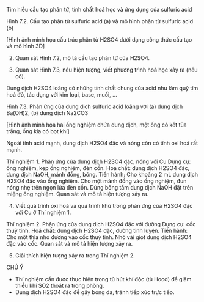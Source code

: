 Tìm hiểu cấu tạo phân tử, tính chất hoá học và ứng dụng của sulfuric acid

Hình 7.2. Cấu tạo phân tử sulfuric acid (a) và mô hình phân tử sulfuric acid (b)

[Hình ảnh minh họa cấu trúc phân tử H2SO4 dưới dạng công thức cấu tạo và mô hình 3D]

2. Quan sát Hình 7.2, mô tả cấu tạo phân tử của H2SO4.

3. Quan sát Hình 7.3, nêu hiện tượng, viết phương trình hoá học xảy ra (nếu có).

Dung dịch H2SO4 loãng có những tính chất chung của acid như làm quỳ tím hoá đỏ, tác dụng với kim loại, base, muối, ...

Hình 7.3. Phản ứng của dung dịch sulfuric acid loãng với (a) dung dịch Ba(OH)2, (b) dung dịch Na2CO3

[Hình ảnh minh họa hai ống nghiệm chứa dung dịch, một ống có kết tủa trắng, ống kia có bọt khí]

Ngoài tính acid mạnh, dung dịch H2SO4 đặc và nóng còn có tính oxi hoá rất mạnh.

Thí nghiệm 1. Phản ứng của dung dịch H2SO4 đặc, nóng với Cu
Dụng cụ: ống nghiệm, kẹp ống nghiệm, đèn cồn.
Hoá chất: dung dịch H2SO4 đặc, dung dịch NaOH, mảnh đồng, bông.
Tiến hành: Cho khoảng 2 mL dung dịch H2SO4 đặc vào ống nghiệm. Cho một mảnh đồng vào ống nghiệm, đun nóng nhẹ trên ngọn lửa đèn cồn. Dùng bông tẩm dung dịch NaOH đặt trên miệng ống nghiệm. Quan sát và mô tả hiện tượng xảy ra.

4. Viết quá trình oxi hoá và quá trình khử trong phản ứng của H2SO4 đặc với Cu ở Thí nghiệm 1.

Thí nghiệm 2. Phản ứng của dung dịch H2SO4 đặc với đường
Dụng cụ: cốc thuỷ tinh.
Hoá chất: dung dịch H2SO4 đặc, đường tinh luyện.
Tiến hành: Cho một thìa nhỏ đường vào cốc thuỷ tinh. Nhỏ vài giọt dung dịch H2SO4 đặc vào cốc. Quan sát và mô tả hiện tượng xảy ra.

5. Giải thích hiện tượng xảy ra trong Thí nghiệm 2.

CHÚ Ý
- Thí nghiệm cần được thực hiện trong tủ hút khí độc (tủ Hood) để giảm thiểu khí SO2 thoát ra trong phòng.
- Dung dịch H2SO4 đặc đề gây bỏng da, tránh tiếp xúc trực tiếp.